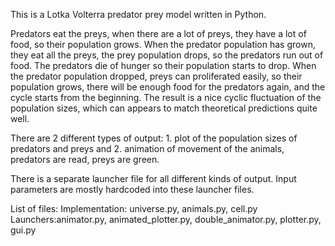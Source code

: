 This is a Lotka Volterra predator prey model written in Python.

Predators eat the preys, when there are a lot of preys, they have a lot of food, so their population grows. When the predator population has grown, they eat all the preys, the prey population drops, so the predators run out of food. The predators die of hunger so their population starts to drop. When the predator population dropped, preys can proliferated easily, so their population grows, there will be enough food for the predators again, and the cycle starts from the beginning.
The result is a nice cyclic fluctuation of the population sizes, which can appears to match theoretical predictions quite well.

There are 2 different types of output: 1. plot of the population sizes of predators and preys and 2. animation of movement of the animals, predators are read, preys are green.

There is a separate launcher file for all different kinds of output. Input parameters are mostly hardcoded into these launcher files.

List of files:
Implementation: universe.py, animals.py, cell.py
Launchers:animator.py, animated_plotter.py, double_animator.py, plotter.py, gui.py
